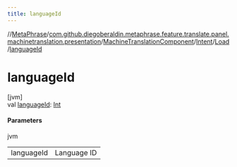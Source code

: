 ```yaml
---
title: languageId
---
```

//[MetaPhrase](../../../../../index.html)/[com.github.diegoberaldin.metaphrase.feature.translate.panel.machinetranslation.presentation](../../../index.html)/[MachineTranslationComponent](../../index.html)/[Intent](../index.html)/[Load](index.html)/[languageId](language-id.html)



# languageId



[jvm]\
val [languageId](language-id.html): [Int](https://kotlinlang.org/api/latest/jvm/stdlib/kotlin/-int/index.html)



#### Parameters


jvm

| | |
|---|---|
| languageId | Language ID |




